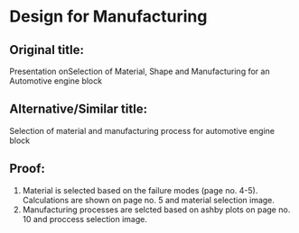 # Design for Manufacturing
## Original title:
Presentation onSelection of Material, Shape and Manufacturing for an Automotive engine block
## Alternative/Similar title:
Selection of material and manufacturing process for automotive engine block

## Proof:
1. Material is selected based on the failure modes (page no. 4-5). Calculations are shown on page no. 5 and material selection image.
2. Manufacturing processes are selcted based on ashby plots on page no. 10 and proccess selection image.

